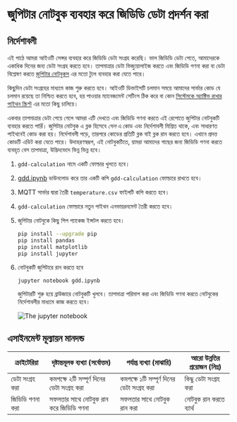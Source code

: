 # জুপিটার নোটবুক ব্যবহার করে জিডিডি ডেটা প্রদর্শন করা

## নির্দেশাবলী

এই পাঠে আমরা আইওটি সেন্সর ব্যবহার করে জিডিডি ডেটা সংগ্রহ করেছি। ভাল জিডিডি ডেটা পেতে, আমাদেরকে একাধিক দিনের জন্য ডেটা সংগ্রহ করতে হবে। তাপমাত্রার ডেটা ভিজ্যুয়ালাইজ করতে এবং জিডিডি গণনা করা বা ডেটা বিশ্লেষণ করতে [জুপিটার নোটবুকস](https://jupyter.org) এর মতো ট্যুল ব্যবহার করা যেতে পারে।

কিছুদিন ডেটা সংগ্রহের মাধ্যমে কাজ শুরু করতে হবে। আইওটি ডিভাইসটি চলমান সময়ে আমাদের সার্ভার কোড যে চলমান রয়েছে তা নিশ্চিত করতে হবে, হয় পাওয়ার ম্যানেজমেন্ট সেটিংস ঠিক করে বা কোন [ সিস্টেমকে অ্যাক্টিভ রাখার পাইথন স্ক্রিপ্ট](https://github.com/jaqsparow/keep-system-active) এর মতো কিছু চালিয়ে।

একবার তাপমাত্রার ডেটা পেয়ে গেলে আমরা এটি দেখতে এবং জিডিডি গণনা করতে এই রেপোতে জুপিটার নোটবুকটি ব্যবহার করতে পার্রি। জুপিটার নোটবুক এ ব্লক হিসেবে *সেল* এ কোড এবং নির্দেশাবলী মিশ্রিত থাকে, এবং সাধারণত পাইথনেই কোড করা হয়। নির্দেশাবলী পড়ে, তারপরে কোডের প্রতিটি ব্লক বাই ব্লক রান করতে হবে। এখানে প্রদত্ত কোডটি এডিট করা যেতে পারে। উদাহরণস্বরূপ, এই নোটবুকটিতে, য়ামরা আমাদের গাছের জন্য জিডিডি গণনা করতে ব্যবহৃত বেস তাপমাত্রা, উদ্ভিদভেদে ভিন্ন ভিন্ন হবে।

1.  `gdd-calculation` নামে একটি ফোল্ডার খুলতে হবে।

1.  [gdd.ipynb](./code-notebook/gdd.ipynb) ডাউনলোড করে তার একটি কপি `gdd-calculation` ফোল্ডারে রাখতে হবে।

1. MQTT সার্ভার দ্বারা তৈরী  `temperature.csv` ফাইলটি কপি করতে হবে।

1.  `gdd-calculation` ফোল্ডারে নতুন পাইথন এনভায়রনমেন্ট তৈরী করতে হবে।

1. জুপিটার নোটবুকে কিছু পিপ প্যাকেজ ইন্সটল করতে হবে।

    ```sh
    pip install --upgrade pip
    pip install pandas
    pip install matplotlib
    pip install jupyter
    ```

1. নোটবুকটি জুপিটারে রান করতে হবে

    ```sh
    jupyter notebook gdd.ipynb
    ```

    জুপিটারটি শুরু হয়ে ব্রাউজারে নোটবুকটি খুলবে। তাপমাত্রা পরিমাপ করা এবং জিডিডি গণনা করতে নোটবুকের নির্দেশাবলীর মাধ্যমে কাজ করতে হবে।

    ![The jupyter notebook](../../../images/gdd-jupyter-notebook.png)

## এসাইনমেন্ট মূল্যায়ন মানদন্ড

| ক্রাইটেরিয়া | দৃষ্টান্তমূলক ব্যখ্যা (সর্বোত্তম) | পর্যাপ্ত ব্যখ্যা (মাঝারি) | আরো উন্নতির প্রয়োজন (নিম্ন) |
| -------- | --------- | -------- | ----------------- |
| ডেটা সংগ্রহ করা | কমপক্ষে ২টি সম্পূর্ণ দিনের ডেটা সংগ্রহ করা | কমপক্ষে ১টি সম্পূর্ণ দিনের ডেটা সংগ্রহ করা  | কিছু ডেটা সংগ্রহ করা  |
| জিডিডি গণনা করা | সফলতার সাথে নোটবুক রান করে জিডিডি গণনা | সফলতার সাথে নোটবুক রান করা | নোটবুক রান করতে ব্যার্থ |
